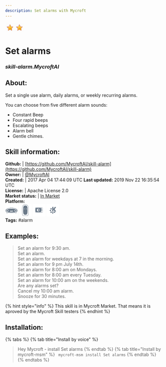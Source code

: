 ```yaml
---    
description: Set alarms with Mycroft  
---    
```

![](../.gitbook/assets/star.png)![](../.gitbook/assets/star.png)  
# Set alarms  
### _skill-alarm.MycroftAI_  
## About:  
Set a single use alarm, daily alarms, or weekly recurring alarms.

You can choose from five different alarm sounds:
* Constant Beep
* Four rapid beeps
* Escalating beeps
* Alarm bell
* Gentle chimes.

## Skill information:  
**Github:** | [https://github.com/MycroftAI/skill-alarm](https://github.com/MycroftAI/skill-alarm)  
**Owner:** | [@MycroftAI](https://github.com/MycroftAI)  
**Created:** | 2017 Apr 04 17:44:09 UTC  **Last updated:** 2019 Nov 22 16:35:54 UTC  
**License:** | Apache License 2.0  
**Market status:** | [In Market](https://market.mycroft.ai/skill/mycroft-alarm)  
**Platform:**  
 ![](../.gitbook/assets/mark-1-icon.png)  ![](../.gitbook/assets/mark-2-icon.png)  ![](../.gitbook/assets/picroft-icon.png)  ![](../.gitbook/assets/kde.png)   
**Tags:** \#alarm   
## Examples:  
> Set an alarm for 9:30 am.  
> Set an alarm.  
> Set an alarm for weekdays at 7 in the morning.  
> Set an alarm for 9 pm July 14th.  
> Set an alarm for 8:00 am on Mondays.  
> Set an alarm for 8:00 am every Tuesday.  
> Set an alarm for 10:00 am on the weekends.  
> Are any alarms set?  
> Cancel my 10:00 am alarm.  
> Snooze for 30 minutes.  
  
{% hint style="info" %}
This skill is in Mycroft Market. That means it is aproved by the Mycroft Skill testers
{% endhint %}
    
## Installation:  
{% tabs %}
{% tab title="Install by voice" %}
> Hey Mycroft - install Set alarms
{% endtab %}
  {% tab title="Install by mycroft-msm" %}
``` mycroft-msm install Set alarms```
{% endtab %}
  {% endtabs %}
  